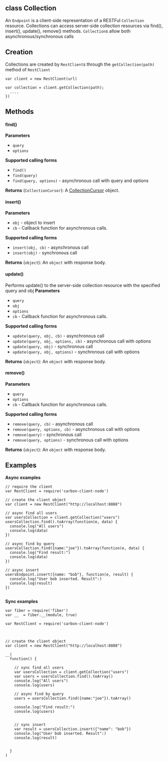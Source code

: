 class Collection
----------

An ```Endpoint``` is a client-side representation of a RESTFul ```Collection``` resource. Collections can access server-side collection resources via find(), insert(), update(), remove() methods.
```Collection```s allow both asynchronous/synchronous calls


Creation
----------
Collections are created by ```RestClient```s through the ```getCollection(path)``` method of ```RestClient```

```node
var client = new RestClient(url)

var collection = client.getCollection(path);
  ....
})

```



Methods
----------

#### find()


**Parameters**
* ```query```
* ```options```

**Supported calling forms**
* ```find()```
* ```find(query)```
* ```find(query, options)``` - asynchronous call with query and options

**Returns** (```CollectionCursor```): A [CollectionCursor](CollectionCursor.md) object.


#### insert()


**Parameters**
* ```obj``` - object to insert
* ```cb``` - Callback function for asynchronous calls.

**Supported calling forms**
* ```insert(obj, cb)``` - asynchronous call
* ```insert(obj)``` - synchronous call


**Returns** (```object```): An ```object``` with response body.


#### update()

Performs update() to the server-side collection resource with the specified query and obj
**Parameters**
* ```query```
* ```obj```
* ```options```
* ```cb``` - Callback function for asynchronous calls.

**Supported calling forms**
* ```update(query, obj, cb)``` - asynchronous call
* ```update(query, obj, options, cb)``` - asynchronous call with options
* ```update(query, obj)``` - synchronous call
* ```update(query, obj, options)``` - synchronous call with options

**Returns** (```object```): An ```object``` with response body.

#### remove()


**Parameters**
* ```query```
* ```options```
* ```cb``` - Callback function for asynchronous calls.

**Supported calling forms**
* ```remove(query, cb)``` - asynchronous call
* ```remove(query, options, cb)``` - asynchronous call with options
* ```remove(query)``` - synchronous call
* ```remove(query, options)``` - synchronous call with options

**Returns** (```object```): An ```object``` with response body.


Examples
----------
**Async examples**

```node
// require the client
var RestClient = require('carbon-client-node')

// create the client object
var client = new RestClient("http://localhost:8888")

// async find all users
var usersCollection = client.getCollection("users")
usersCollection.find().toArray(function(e, data) {
  console.log("All users")
  console.log(data)
})

// async find by query
usersCollection.find({name:"joe"}).toArray(function(e, data) {
  console.log("Find result:")
  console.log(data)
})

// async insert
usersEndpoint.insert({name: "bob"}, function(e, result) {
  console.log("User bob inserted. Result":)
  console.log(result)
})


```

**Sync examples**

```node
var fiber = require('fiber')
var __  = fiber.__(module, true)

var RestClient = require('carbon-client-node')



// create the client object
var client = new RestClient("http://localhost:8888")

__(
  function() {

    // sync find all users
    var usersCollection = client.getCollection("users")
    var users = usersCollection.find().toArray()
    console.log("All users")
    console.log(users)

    // async find by query
    users = usersCollection.find({name:"joe"}).toArray()

    console.log("Find result:")
    console.log(users)


    // sync insert
    var result = usersCollection.insert({"name": "bob"})
    console.log("User bob inserted. Result":)
    console.log(result)


  }
)


```


